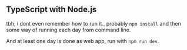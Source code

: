## TypeScript with Node.js

tbh, i dont even remember how to run it.. probably `npm install` and then some way of running each day from command line.

And at least one day is done as web app, run with `npm run dev`.
